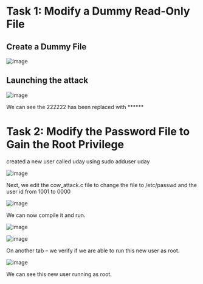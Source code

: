 # Task 1: Modify a Dummy Read-Only File

## Create a Dummy File

![image](https://github.com/udayk01/Secure_Coding/assets/52235763/a58f3ed4-f6ec-490c-bfa7-4c3d717b2111)

## Launching the attack

![image](https://github.com/udayk01/Secure_Coding/assets/52235763/6356a7c0-1a1d-4c52-85b0-b81f6a566b0b)

We can see the 222222 has been replaced with ******

# Task 2: Modify the Password File to Gain the Root Privilege

created a new user called uday using sudo adduser uday

![image](https://github.com/udayk01/Secure_Coding/assets/52235763/bb6f3d72-6cda-455b-8f2c-4746f50b756d)

Next, we edit the cow_attack.c file to change the file to /etc/passwd and the user id from 1001 to 0000

![image](https://github.com/udayk01/Secure_Coding/assets/52235763/27fda239-334e-4d06-878a-c317b8fc46ba)

We can now compile it and run.

![image](https://github.com/udayk01/Secure_Coding/assets/52235763/c146aae6-f41c-4683-ac0a-90ecd82222b1)

![image](https://github.com/udayk01/Secure_Coding/assets/52235763/85b682a0-0c8d-4cc3-ac06-0127a556edbb)

On another tab – we verify if we are able to run this new user as root. 

![image](https://github.com/udayk01/Secure_Coding/assets/52235763/e03ea15a-6b82-4e43-bcf5-94b39429a6f2)

We can see this new user running as root. 







